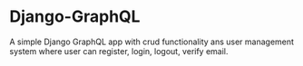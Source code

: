 # Django-GraphQL
A simple Django GraphQL app with crud functionality ans user management system where user can register, login, logout, verify email.
